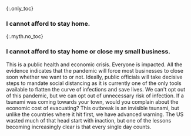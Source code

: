 {:.only_toc}
### I cannot afford to stay home.

{:.myth.no_toc}
### I cannot afford to stay home or close my small business.

This is a public health and economic crisis. Everyone is impacted. All the evidence indicates that the pandemic will force most businesses to close soon whether we want to or not. Ideally, public officials will take decisive steps to mandate social distancing as it is currently one of the only tools available to flatten the curve of infections and save lives. We can't opt out of this pandemic, but we can opt out of unnecessary risk of infection. If a tsunami was coming towards your town, would you complain about the economic cost of evacuating? This outbreak is an invisible tsunami, but unlike the countries where it hit first, we have advanced warning. The US wasted much of that head start with inaction, but one of the lessons becoming increasingly clear is that every single day counts.

